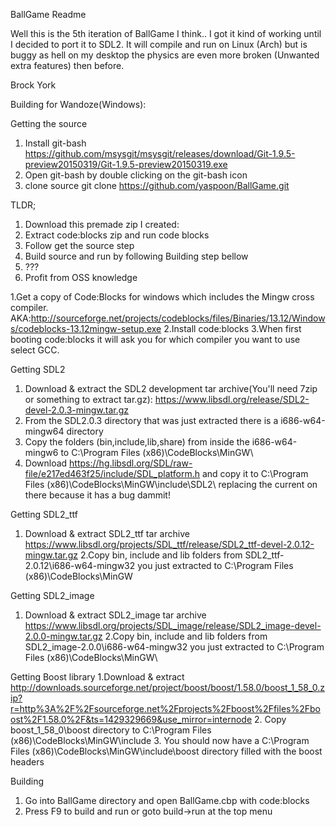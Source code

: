 BallGame Readme

Well this is the 5th iteration of BallGame I think..
I got it kind of working until I decided to port it to SDL2.
It will compile and run on Linux (Arch) but is buggy as hell
on my desktop the physics are even more broken (Unwanted extra features)
then before.

Brock York

Building for Wandoze(Windows):

Getting the source
1. Install git-bash https://github.com/msysgit/msysgit/releases/download/Git-1.9.5-preview20150319/Git-1.9.5-preview20150319.exe
2. Open git-bash by double clicking on the git-bash icon
3. clone source git clone https://github.com/yaspoon/BallGame.git

TLDR;
1. Download this premade zip I created:
2. Extract code:blocks zip and run code blocks
3. Follow get the source step
4. Build source and run by following Building step bellow
5. ???
6. Profit from OSS knowledge


1.Get a copy of Code:Blocks for windows which includes the Mingw cross compiler.
AKA:http://sourceforge.net/projects/codeblocks/files/Binaries/13.12/Windows/codeblocks-13.12mingw-setup.exe
2.Install code:blocks
3.When first booting code:blocks it will ask you for which compiler you want to use select GCC.

Getting SDL2
1. Download & extract the SDL2 development tar archive(You'll need 7zip or something to extract tar.gz): https://www.libsdl.org/release/SDL2-devel-2.0.3-mingw.tar.gz
2. From the SDL2.0.3 directory that was just extracted there is a i686-w64-mingw64 directory
3. Copy the folders (bin,include,lib,share) from inside the i686-w64-mingw6 to C:\Program Files (x86)\CodeBlocks\MinGW\
4. Download https://hg.libsdl.org/SDL/raw-file/e217ed463f25/include/SDL_platform.h and copy it to C:\Program Files (x86)\CodeBlocks\MinGW\include\SDL2\ replacing the current on there
because it has a bug dammit!

Getting SDL2_ttf
1. Download & extract SDL2_ttf tar archive https://www.libsdl.org/projects/SDL_ttf/release/SDL2_ttf-devel-2.0.12-mingw.tar.gz
2.Copy bin, include and lib folders from SDL2_ttf-2.0.12\i686-w64-mingw32 you just extracted to C:\Program Files (x86)\CodeBlocks\MinGW

Getting SDL2_image
1. Download & extract SDL2_image tar archive https://www.libsdl.org/projects/SDL_image/release/SDL2_image-devel-2.0.0-mingw.tar.gz
2.Copy bin, include and lib folders from SDL2_image-2.0.0\i686-w64-mingw32 you just extracted to C:\Program Files (x86)\CodeBlocks\MinGW\ 


Getting Boost library
1.Download & extract http://downloads.sourceforge.net/project/boost/boost/1.58.0/boost_1_58_0.zip?r=http%3A%2F%2Fsourceforge.net%2Fprojects%2Fboost%2Ffiles%2Fboost%2F1.58.0%2F&ts=1429329669&use_mirror=internode
2. Copy boost_1_58_0\boost directory to C:\Program Files (x86)\CodeBlocks\MinGW\include
3. You should now have a C:\Program Files (x86)\CodeBlocks\MinGW\include\boost directory filled with the boost headers

Building
1. Go into BallGame directory and open BallGame.cbp with code:blocks
2. Press F9 to build and run or goto build->run at the top menu




